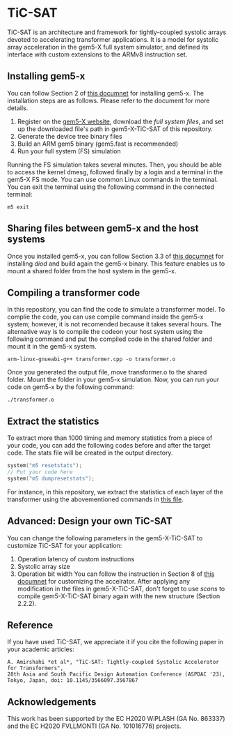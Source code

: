 # TiC-SAT

TiC-SAT is an architecture and framework for tightly-coupled systolic arrays devoted to accelerating transformer applications. 
It is a  model for systolic array acceleration in the gem5-X full system simulator, and defined its interface with custom extensions to the ARMv8 instruction set. 

## Installing gem5-x
You can follow Section 2 of [this documnet](gem5_X_TechnicalManual_TiCSAT.pdf) for installing gem5-x. The installation steps are as follows. Please refer to the document for more details.
1. Register on the [gem5-X website](http://esl.epfl.ch/gem5-x), download the *full system files*, and set up the downloaded file's path in gem5-X-TiC-SAT of this repository.
2. Generate the device tree binary files
3. Build an ARM gem5 binary (gem5.fast is recommended)
4. Run your full system (FS) simulation

Running the FS simulation takes several minutes. Then, you should be able to access the kernel dmesg, followed finally by a login and a terminal in the gem5-X FS mode. You can use common Linux commands in the terminal. You can exit the terminal using the following command in the connected terminal:
``` script
m5 exit
```

## Sharing files between gem5-x and the host systems
Once you installed gem5-x, you can follow Section 3.3 of [this documnet](gem5_X_TechnicalManual_TiCSAT.pdf) for installing *diod* and build again the gem5-x binary. This feature enables us to mount a shared folder from the host system in the gem5-x.

## Compiling a transformer code
In this repository, you can find the code to simulate a transformer model. To complie the code, you can use compile command inside the gem5-x system; however, it is not recomended because it takes several hours. The alternative way is to compile the codeon your host system using the following command and put the compiled code in the shared folder and mount it in the gem5-x system.
``` script
arm-linux-gnueabi-g++ transformer.cpp -o transformer.o
```
Once you generated the output file, move transformer.o to the shared folder. Mount the folder in your gem5-x simulation.
Now, you can run your code on gem5-x by the following command:
``` script
./transformer.o
```

## Extract the statistics
To extract more than 1000 timing and memory statistics from a piece of your code, you can add the following codes before and after the target code.  The stats file will be created in the output directory.
``` C++
system("m5 resetstats");
// Put your code here
system("m5 dumpresetstats");
```
For instance, in this repository, we extract the statistics of each layer of the transformer using the abovementioned commands in [this file](transformer_layers/transformerBlock.cc).

## Advanced: Design your own TiC-SAT
You can change the following parameters in the gem5-X-TiC-SAT to customize TiC-SAT for your application:
1. Operation latency of custom instructions
2. Systolic array size
3. Operation bit width
You can follow the instruction in Section 8 of [this documnet](gem5_X_TechnicalManual_TiCSAT.pdf) for customizing the accelrator. After applying any modification in the files in gem5-X-TiC-SAT, don't forget to use *scons* to compile gem5-X-TiC-SAT binary again with the new structure (Section 2.2.2).

## Reference
If you have used TiC-SAT, we appreciate it if you cite the following paper in your academic articles:

```
A. Amirshahi *et al*, "TiC-SAT: Tightly-coupled Systolic Accelerator for Transformers", 
28th Asia and South Pacific Design Automation Conference (ASPDAC '23), Tokyo, Japan, doi: 10.1145/3566097.3567867
```

## Acknowledgements
This work has been supported by the EC H2020 WiPLASH (GA No. 863337) and the EC H2020 FVLLMONTI (GA No. 101016776) projects.


